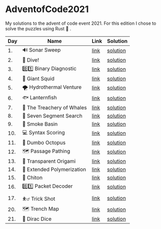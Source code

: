 # AdventofCode2021

My solutions to the advent of code event 2021. For this edition I chose to solve the puzzles using Rust :crab: .

| Day | Name                                       | Link                                         | Solution                                                                            |
| --- | ------------------------------------------ | -------------------------------------------- | ----------------------------------------------------------------------------------- |
| 1.  | :loud_sound: Sonar Sweep                   | [link](https://adventofcode.com/2021/day/1)  | [solution](https://github.com/LWLeijten/AdventofCode2021/tree/main/solutions/day1)  |
| 2.  | :ocean:	 Dive!                             | [link](https://adventofcode.com/2021/day/2)  | [solution](https://github.com/LWLeijten/AdventofCode2021/tree/main/solutions/day2)  |
| 3.  | :zero::one:		 Binary Diagnostic            | [link](https://adventofcode.com/2021/day/3)  | [solution](https://github.com/LWLeijten/AdventofCode2021/tree/main/solutions/day3)  |
| 4.  | :squid:		 Giant Squid                      | [link](https://adventofcode.com/2021/day/4)  | [solution](https://github.com/LWLeijten/AdventofCode2021/tree/main/solutions/day4)  |
| 5.  | :tornado:		 Hydrothermal Venture           | [link](https://adventofcode.com/2021/day/5)  | [solution](https://github.com/LWLeijten/AdventofCode2021/tree/main/solutions/day5)  |
| 6.  | :fish:			 Lanternfish                      | [link](https://adventofcode.com/2021/day/6)  | [solution](https://github.com/LWLeijten/AdventofCode2021/tree/main/solutions/day6)  |
| 7.  | :whale:			 The Treachery of Whales         | [link](https://adventofcode.com/2021/day/7)  | [solution](https://github.com/LWLeijten/AdventofCode2021/tree/main/solutions/day7)  |
| 8.  | :1234:				 Seven Segment Search            | [link](https://adventofcode.com/2021/day/8)  | [solution](https://github.com/LWLeijten/AdventofCode2021/tree/main/solutions/day8)  |
| 9.  | :smoking:					 Smoke Basin                 | [link](https://adventofcode.com/2021/day/9)  | [solution](https://github.com/LWLeijten/AdventofCode2021/tree/main/solutions/day9)  |
| 10. | :computer:						 Syntax Scoring            | [link](https://adventofcode.com/2021/day/10) | [solution](https://github.com/LWLeijten/AdventofCode2021/tree/main/solutions/day10) |
| 11. | :octopus:						 Dumbo Octopus              | [link](https://adventofcode.com/2021/day/11) | [solution](https://github.com/LWLeijten/AdventofCode2021/tree/main/solutions/day11) |
| 12. | :world_map:						 Passage Pathing          | [link](https://adventofcode.com/2021/day/12) | [solution](https://github.com/LWLeijten/AdventofCode2021/tree/main/solutions/day12) |
| 13. | :swan:					 Transparent Origami            | [link](https://adventofcode.com/2021/day/13) | [solution](https://github.com/LWLeijten/AdventofCode2021/tree/main/solutions/day13) |
| 14. | :microscope:						 Extended Polymerization | [link](https://adventofcode.com/2021/day/14) | [solution](https://github.com/LWLeijten/AdventofCode2021/tree/main/solutions/day14) |
| 15. | :microbe:							 Chiton                    | [link](https://adventofcode.com/2021/day/15) | [solution](https://github.com/LWLeijten/AdventofCode2021/tree/main/solutions/day15) |
| 16. | :zero::one:							 Packet Decoder          | [link](https://adventofcode.com/2021/day/16) | [solution](https://github.com/LWLeijten/AdventofCode2021/tree/main/solutions/day16) |
| 17. | :basketball_man:							 Trick Shot         | [link](https://adventofcode.com/2021/day/17) | [solution](https://github.com/LWLeijten/AdventofCode2021/tree/main/solutions/day17) |
| 20. | :world_map:								 Trench Map             | [link](https://adventofcode.com/2021/day/20) | [solution](https://github.com/LWLeijten/AdventofCode2021/tree/main/solutions/day20) |
| 21. | :game_die:								 Dirac Dice              | [link](https://adventofcode.com/2021/day/21) | [solution](https://github.com/LWLeijten/AdventofCode2021/tree/main/solutions/day21) |
